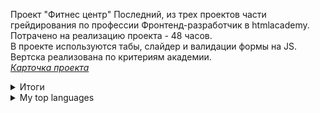 Проект "Фитнес центр"
Последний, из трех проектов части грейдирования по профессии Фронтенд-разработчик в htmlacademy.<br>
Потрачено на реализацию проекта - 48 часов.<br>
В проекте используются табы, слайдер и валидации формы на JS.<br>
Вертска реализована по критериям академии.<br>
<i><a href="https://docs.google.com/spreadsheets/d/1Q1j3cO-mVtxiVXXoigtRa7MxF1rPhbNSGHhpINl6gr4/edit#gid=1031935164">Карточка проекта</a></i>

<details>
<summary>Итоги</summary>
|--|------------------------:|---------|
|1 |Коэффицент скорости в днях  | 122,22% |
|2 |Коэффицент скорости в часах | 82,96%  |
|3 |Оценка за код-ревью         | 96,00%  |
|4 |Оценка за баг-лист          | 90,00%  |
|5 |Общий балл за качество      | 93,00%  |

</details>

<details>
<summary>My top languages</summary>

| Критерий | Результат |
|-----:|-----------|
|     Коэффицент скорости в днях| 122,22%|
|     Коэффицент скорости в часах| 82,96%    |
|     Оценка за код-ревью| 96,00%       |
|     Оценка за баг-лист| 90,00%       |
|     Общий балл за качество| 93,00%       |

</details>
